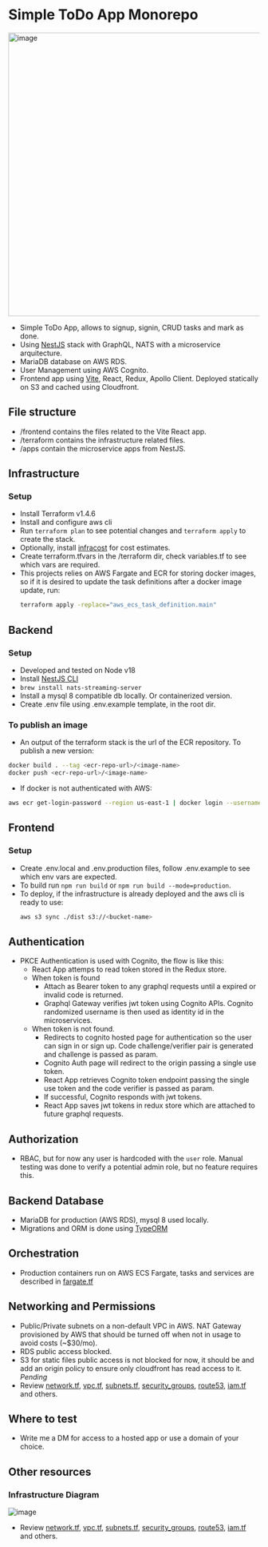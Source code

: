 # Simple ToDo App Monorepo

<img width="567" alt="image" src="https://github.com/gorillalogic/nestjs-graphql-nats-stack/assets/42254348/bd3650dc-8dd4-412b-a5c5-9a6cd42671a9">

- Simple ToDo App, allows to signup, signin, CRUD tasks and mark as done.
- Using [NestJS](https://nestjs.com/) stack with GraphQL, NATS with a microservice arquitecture.
- MariaDB database on AWS RDS.
- User Management using AWS Cognito.
- Frontend app using [Vite](https://vitejs.dev), React, Redux, Apollo Client. Deployed statically on S3 and cached using Cloudfront.

## File structure

- /frontend contains the files related to the Vite React app.
- /terraform contains the infrastructure related files.
- /apps contain the microservice apps from NestJS.

## Infrastructure

### Setup

- Install Terraform v1.4.6
- Install and configure aws cli
- Run `terraform plan` to see potential changes and `terraform apply` to create the stack.
- Optionally, install [infracost](https://github.com/infracost/infracost) for cost estimates.
- Create terraform.tfvars in the /terraform dir, check variables.tf to see which vars are required.
- This projects relies on AWS Fargate and ECR for storing docker images, so if it is desired to update the task definitions after a docker image update, run:
  ```bash
  terraform apply -replace="aws_ecs_task_definition.main"
  ```
  
## Backend

### Setup
- Developed and tested on Node v18
- Install [NestJS CLI](https://docs.nestjs.com/)
- `brew install nats-streaming-server`
- Install a mysql 8 compatible db locally. Or containerized version.
- Create .env file using .env.example template, in the root dir.

### To publish an image
- An output of the terraform stack is the url of the ECR repository. To publish a new version:
```bash
docker build . --tag <ecr-repo-url>/<image-name>
docker push <ecr-repo-url>/<image-name>
```
- If docker is not authenticated with AWS:
```bash
aws ecr get-login-password --region us-east-1 | docker login --username AWS --password-stdin <aws-account-id>.dkr.ecr.us-east-1.amazonaws.com 
```

## Frontend

### Setup
- Create .env.local and .env.production files, follow .env.example to see which env vars are expected.
- To build run `npm run build` or `npm run build --mode=production`.
- To deploy, if the infrastructure is already deployed and the aws cli is ready to use:
  ```bash
  aws s3 sync ./dist s3://<bucket-name>
  ```
  
## Authentication

- PKCE Authentication is used with Cognito, the flow is like this:
  - React App attemps to read token stored in the Redux store.
  - When token is found
    - Attach as Bearer token to any graphql requests until a expired or invalid code is returned.
    - Graphql Gateway verifies jwt token using Cognito APIs. Cognito randomized username is then used as identity id in the microservices.
  - When token is not found.
    - Redirects to cognito hosted page for authentication so the user can sign in or sign up. Code challenge/verifier pair is generated and challenge is passed as param.
    - Cognito Auth page will redirect to the origin passing a single use token.
    - React App retrieves Cognito token endpoint passing the single use token and the code verifier is passed as param.
    - If successful, Cognito responds with jwt tokens.
    - React App saves jwt tokens in redux store which are attached to future graphql requests.
  
## Authorization
- RBAC, but for now any user is hardcoded with the `user` role. Manual testing was done to verify a potential admin role, but no feature requires this.

## Backend Database
- MariaDB for production (AWS RDS), mysql 8 used locally.
- Migrations and ORM is done using [TypeORM](https://typeorm.io)

## Orchestration
- Production containers run on AWS ECS Fargate, tasks and services are described in [fargate.tf](terraform/fargate.tf)

## Networking and Permissions
- Public/Private subnets on a non-default VPC in AWS. NAT Gateway provisioned by AWS that should be turned off when not in usage to avoid costs (~$30/mo). 
- RDS public access blocked.
- S3 for static files public access is not blocked for now, it should be and add an origin policy to ensure only cloudfront has read access to it. *Pending*
- Review [network.tf](terraform/network.tf), [vpc.tf](terraform/vpc.tf), [subnets.tf](terraform/subnets.tf), [security_groups](terraform/security_groups.tf), [route53](terraform/route53.tf), [iam.tf](terraform/iam.tf) and others.

## Where to test
- Write me a DM for access to a hosted app or use a domain of your choice.

## Other resources
### Infrastructure Diagram
![image](https://github.com/gorillalogic/nestjs-graphql-nats-stack/assets/42254348/baa4b3d2-85f9-4114-b4fb-ecf09a01a126)


- Review [network.tf](terraform/network.tf), [vpc.tf](terraform/vpc.tf), [subnets.tf](terraform/subnets.tf), [security_groups](terraform/security_groups.tf), [route53](terraform/route53.tf), [iam.tf](terraform/iam.tf) and others.
